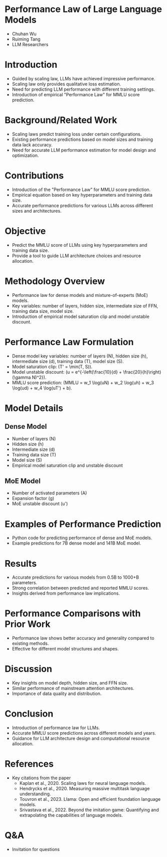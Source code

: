 # Performance Law of Large Language Models

- Chuhan Wu
- Ruiming Tang
- LLM Researchers

# Introduction

- Guided by scaling law, LLMs have achieved impressive performance.
- Scaling law only provides qualitative loss estimation.
- Need for predicting LLM performance with different training settings.
- Introduction of empirical "Performance Law" for MMLU score prediction.

# Background/Related Work

- Scaling laws predict training loss under certain configurations.
- Existing performance predictions based on model sizes and training data lack accuracy.
- Need for accurate LLM performance estimation for model design and optimization.

# Contributions

- Introduction of the "Performance Law" for MMLU score prediction.
- Empirical equation based on key hyperparameters and training data size.
- Accurate performance predictions for various LLMs across different sizes and architectures.

# Objective

- Predict the MMLU score of LLMs using key hyperparameters and training data size.
- Provide a tool to guide LLM architecture choices and resource allocation.

# Methodology Overview

- Performance law for dense models and mixture-of-experts (MoE) models.
- Key variables: number of layers, hidden size, intermediate size of FFN, training data size, model size.
- Introduction of empirical model saturation clip and model unstable discount.

# Performance Law Formulation

- Dense model key variables: number of layers \(N\), hidden size \(h\), intermediate size \(d\), training data \(T\), model size \(S\).
- Model saturation clip: \(T' = \min(T, S)\).
- Model unstable discount: \(u = e^{-\left(\frac{10}{d} + \frac{20}{h}\right)(\gamma N)^2}\).
- MMLU score prediction: 
  \(MMLU = w_1 \log(uN) + w_2 \log(uh) + w_3 \log(ud) + w_4 \log(uT') + b\).

# Model Details

## Dense Model

- Number of layers \(N\)
- Hidden size \(h\)
- Intermediate size \(d\)
- Training data size \(T\)
- Model size \(S\)
- Empirical model saturation clip and unstable discount

## MoE Model

- Number of activated parameters \(A\)
- Expansion factor \(g\)
- MoE unstable discount \(u'\)

# Examples of Performance Prediction

- Python code for predicting performance of dense and MoE models.
- Example predictions for 7B dense model and 141B MoE model.

# Results

- Accurate predictions for various models from 0.5B to 1000+B parameters.
- Strong correlation between predicted and reported MMLU scores.
- Insights derived from performance law implications.

# Performance Comparisons with Prior Work

- Performance law shows better accuracy and generality compared to existing methods.
- Effective for different model structures and shapes.

# Discussion

- Key insights on model depth, hidden size, and FFN size.
- Similar performance of mainstream attention architectures.
- Importance of data quality and distribution.

# Conclusion

- Introduction of performance law for LLMs.
- Accurate MMLU score predictions across different models and years.
- Guidance for LLM architecture design and computational resource allocation.

# References

- Key citations from the paper
  - Kaplan et al., 2020. Scaling laws for neural language models.
  - Hendrycks et al., 2020. Measuring massive multitask language understanding.
  - Touvron et al., 2023. Llama: Open and efficient foundation language models.
  - Srivastava et al., 2022. Beyond the imitation game: Quantifying and extrapolating the capabilities of language models.

# Q&A

- Invitation for questions
